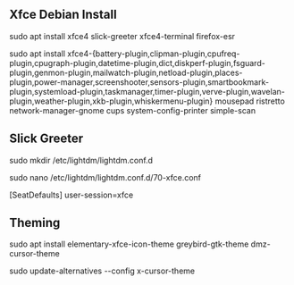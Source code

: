 ## Xfce Debian Install ##

sudo apt install xfce4 slick-greeter xfce4-terminal firefox-esr

sudo apt install xfce4-{battery-plugin,clipman-plugin,cpufreq-plugin,cpugraph-plugin,datetime-plugin,dict,diskperf-plugin,fsguard-plugin,genmon-plugin,mailwatch-plugin,netload-plugin,places-plugin,power-manager,screenshooter,sensors-plugin,smartbookmark-plugin,systemload-plugin,taskmanager,timer-plugin,verve-plugin,wavelan-plugin,weather-plugin,xkb-plugin,whiskermenu-plugin} mousepad ristretto network-manager-gnome cups system-config-printer simple-scan

## Slick Greeter ##

sudo mkdir /etc/lightdm/lightdm.conf.d

sudo nano /etc/lightdm/lightdm.conf.d/70-xfce.conf

[SeatDefaults]
user-session=xfce

## Theming ##

sudo apt install elementary-xfce-icon-theme greybird-gtk-theme dmz-cursor-theme

sudo update-alternatives --config x-cursor-theme
